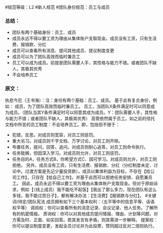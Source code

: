 #规范等级：L2 
#新人规范
#团队身份规范：员工与成员
### 总结：
- 团队有两个基础身份：员工、成员
- 成员永远不得以要工资为理由从集体账户支取现金。成员没有工资，只有生活费、报销款、分红
- 成员可以查看所有消息、提问其他成员、提议制度变更
- 成员可以为了团队高效而临时兼员工
- 员工可以成为成员。前提是团队需要人手，其性格与能力不错。或者团队不缺人，其极其优秀
- 不会培养员工

### 原文：
执悲今厄（王书海）：注：身份有两个基础：员工、成员。
基于此有复合身份，例如：
成员，为了团队高效而临时兼员工。
员工，当团队X条件满足时可以同意成为成员。（团队当其Y条件满足时可以同意其成为成员。Y：团队需要人手，其性格与能力不错；或者团队不缺人，其极其优秀）
高管依然属于员工。如之前的信托文档中所言的员工制度：不会培养员工。即，包括但不限于：
- 犯错，反思。对成员则宽容，对员工则惩罚。
- 重大劣习。对成员则千字文档、万字讨论，对员工则开除。
- 布置任务，提问，回答，追问。对成员则耐心追答，对员工则命令执行。
- 任务耽搁，但因深入学习。对成员则允许，对员工则惩罚。
- 任务目的A，任务方式B，你希望方式C、因可学习。对成员则允许，对员工则拒绝。
另外，成员没有工资，只有生活费、报销款、分红（分红制度未定、讨论中。过渡方案是先记少量投资款）。成员以集体利益为目标，不存在【给公司工作】，只存在【给自己工作】，并基于此而可以拒绝任务安排、自愿兼员工。
因此，成员永远不得以要工资为理由从集体账户支取现金。但对于原始诉求，例如【（线上成员）我不能吃不起饭】【我出了那么多力，现在团队有这么多钱，我不能过苦日子】，都有解决办法：【生活费】【报销款与分红】。
#关键词/待定/团队宪法
成员拥有如下三个基本权利：（五平等中的信息平等、话语权平等）
调阅权：你可以查看所有的消息记录、会议记录、他人任务。了解所有的机密情报。
质询权：你可以对其他成员提问情报、理由、计划等问题，对方需及时、正面、如实回答。若其发言有矛盾，则其需进一步解释。
提案权：你可以提议制度变更，发起全员讨论并为此投票，赞同超过反对二倍则执行。